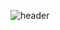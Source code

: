![header](https://capsule-render.vercel.app/api?type=Waving&color=auto&height=230&text=Hello!&fontSize=90)


